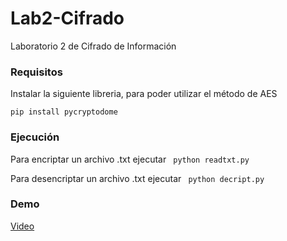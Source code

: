 # Lab2-Cifrado
Laboratorio 2 de Cifrado de Información

### Requisitos
Instalar la siguiente libreria, para poder utilizar el método de AES

```pip install pycryptodome```

### Ejecución
Para encriptar un archivo .txt ejecutar  ``` python readtxt.py```

Para desencriptar un archivo .txt ejecutar  ``` python decript.py```

### Demo
[Video](https://youtu.be/CgD0-Rxrcn4)
